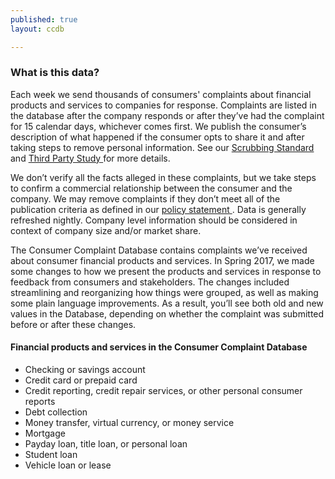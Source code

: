 ```yaml
---
published: true
layout: ccdb

---
```


### What is this data?

Each week we send thousands of consumers' complaints about financial products and services to companies for response. Complaints are listed in the database after the company responds or after they’ve had the complaint for 15 calendar days, whichever comes first. We publish the consumer’s description of what happened if the consumer opts to share it and after taking steps to remove personal information. See our
<a class="icon-link icon-link__pdf icon-link__no-wrap" href="http://files.consumerfinance.gov/a/assets/201503_cfpb_Narrative-Scrubbing-Standard.pdf">
    <span class="icon-link_text">Scrubbing Standard</span>
</a> and
<a class="icon-link icon-link__pdf icon-link__no-wrap" href="http://files.consumerfinance.gov/f/201509_cfpb_evaluation-of-narrative-scrubbing-standard-and-process.pdf">
    <span class="icon-link_text">Third Party Study</span>
</a> for more details.

We don’t verify all the facts alleged in these complaints, but we take steps to confirm a commercial relationship between the consumer and the company. We may remove complaints if they don’t meet all of the publication criteria as defined in our
<a class="icon-link icon-link__pdf icon-link__no-wrap" href="http://files.consumerfinance.gov/f/201303_cfpb_Final-Policy-Statement-Disclosure-of-Consumer-Complaint-Data.pdf">
    <span class="icon-link_text">policy statement</span>
</a>. Data is generally refreshed nightly. Company level information should be considered in context of company size and/or market share.

The Consumer Complaint Database contains complaints we’ve received about consumer financial products and services. In Spring 2017, we made some changes to how we present the products and services in response to feedback from consumers and stakeholders. The changes included streamlining and reorganizing how things were grouped, as well as making some plain language improvements. As a result, you’ll see both old and new values in the Database, depending on whether the complaint was submitted before or after these changes.

#### Financial products and services in the Consumer Complaint Database

- Checking or savings account
- Credit card or prepaid card
- Credit reporting, credit repair services, or other personal consumer reports
- Debt collection
- Money transfer, virtual currency, or money service
- Mortgage
- Payday loan, title loan, or personal loan
- Student loan
- Vehicle loan or lease

<body id="overview"></body>
